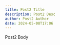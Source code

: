 ```yaml
---
title: Post2 Title
description: Post2 Desc
author: Post2 Author
date: 2024-05-08T17:06
---
```

Post2 Body
